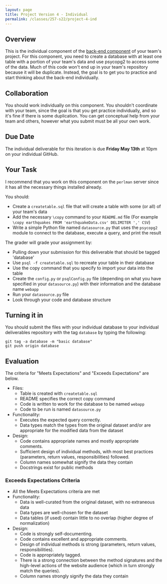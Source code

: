 ```yaml
---
layout: page
title: Project Version 4 - Individual
permalink: /classes/257-s22/project-4-ind
---
```


## Overview

This is the individual component of the [back-end component](project-4-backend) of your team's project.
For this component, you need to create a database with at least one table with a portion of your team's data and use psycopg2 to access some of the data.
Much of this code won't end up in your team's repository because it will be duplicate. 
Instead, the goal is to get you to practice and start thinking about the back-end individually.

## Collaboration

You should work individually on this component.
You shouldn't coordinate with your team, since the goal is that you get practice individually, and so it's fine if there is some duplication.
You can get conceptual help from your team and others, however what you submit must be all your own work.

## Due Date

The individual deliverable for this iteration is due **Friday May 13th** at 10pm on your individual GitHub.

## Your Task

I recommend that you work on this component on the `perlman` server since it has all the necessary things installed already.

You should:
* Create a `createtable.sql` file that will create a table with some (or all) of your team's data 
* Add the necessary `\copy` command to your `README.md` file
    (For example `\copy earthquakes FROM 'earthquakeData.csv' DELIMITER ',' CSV`)
* Write a simple Python file named `datasource.py` that uses the `psycopg2` module to connect to the database, execute a query, and print the result

The grader will grade your assignment by:
* Pulling down your submission for this deliverable that should be tagged 'database'
* Use `psql -f createtable.sql` to recreate your table in their database
* Use the copy command that you specify to import your data into the table
* Create the `config.py` or `psqlConfig.py` file (depending on what you have specified in your `datasource.py`) with their information and the database name `webapp`
* Run your `datasource.py` file
* Look through your code and database structure


## Turning it in

You should submit the files with your individual database to your individual deliverables repository with the tag `database` by typing the following:

```
git tag -a database -m "basic database"
git push origin database
```


## Evaluation

The criteria for "Meets Expectations" and "Exceeds Expectations" are below.

* Files:
  * Table is created with `createtable.sql`
  * README specifies the correct copy command
  * Code is written to work for the database to be named `webapp`
  * Code to be run is named `datasource.py`
* Functionality:
  * Executes the expected query correctly.
  * Data types match the types from the original dataset and/or are appropriate for the modified data from the dataset
* Design:
  * Code contains appropriate names and mostly appropriate comments. 
  * Sufficient design of individual methods, with most best practices (parameters, return values, responsibilities) followed.
  * Column names somewhat signify the data they contain
  * Docstrings exist for public methods
  

### Exceeds Expectations Criteria
* All the Meets Expectations criteria are met
* Functionality:
  * Data is well-curated from the original dataset, with no extraneous data
  * Data types are well-chosen for the dataset
  * Data tables (if used) contain little to no overlap (higher degree of normalization)
* Design:
   * Code is strongly self-documenting. 
   * Code contains excellent and appropriate comments. 
   * Design of individual methods is strong (parameters, return values, responsibilities). 
   * Code is appropriately tagged. 
   * There is a strong connection between the method signatures and the high-level actions of the website audience (which in turn strongly match the queries).
   * Column names strongly signify the data they contain
